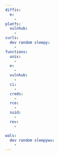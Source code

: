 ```yaml
---
diffis:
  e:
    -
platfs:
  vulnhub:
    -
curls:
  dev random sleepy:
    -
functions:
  unix:
    -
  e:
    -
  vulnhub:
    -
  ci:
    -
  creds:
    -
  rce:
    -
  suid:
    -
  rev:
    -

wals:
  dev random sleepywu:
    -
---
```

